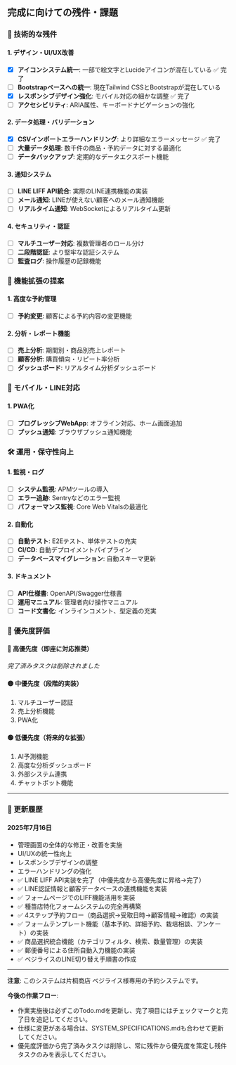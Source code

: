 ## 完成に向けての残件・課題

### 🔧 技術的な残件

#### 1. デザイン・UI/UX改善
- [x] **アイコンシステム統一**: 一部で絵文字とLucideアイコンが混在している ✅ 完了
- [ ] **Bootstrapベースへの統一**: 現在Tailwind CSSとBootstrapが混在している
- [x] **レスポンシブデザイン強化**: モバイル対応の細かな調整 ✅ 完了
- [ ] **アクセシビリティ**: ARIA属性、キーボードナビゲーションの強化

#### 2. データ処理・バリデーション
- [x] **CSVインポートエラーハンドリング**: より詳細なエラーメッセージ ✅ 完了
- [ ] **大量データ処理**: 数千件の商品・予約データに対する最適化
- [ ] **データバックアップ**: 定期的なデータエクスポート機能

#### 3. 通知システム
- [ ] **LINE LIFF API統合**: 実際のLINE連携機能の実装
- [ ] **メール通知**: LINEが使えない顧客へのメール通知機能
- [ ] **リアルタイム通知**: WebSocketによるリアルタイム更新

#### 4. セキュリティ・認証
- [ ] **マルチユーザー対応**: 複数管理者のロール分け
- [ ] **二段階認証**: より堅牢な認証システム
- [ ] **監査ログ**: 操作履歴の記録機能

### 🚀 機能拡張の提案

#### 1. 高度な予約管理
- [ ] **予約変更**: 顧客による予約内容の変更機能

#### 2. 分析・レポート機能
- [ ] **売上分析**: 期間別・商品別売上レポート
- [ ] **顧客分析**: 購買傾向・リピート率分析
- [ ] **ダッシュボード**: リアルタイム分析ダッシュボード

### 📱 モバイル・LINE対応

#### 1. PWA化
- [ ] **プログレッシブWebApp**: オフライン対応、ホーム画面追加
- [ ] **プッシュ通知**: ブラウザプッシュ通知機能

### 🛠 運用・保守性向上

#### 1. 監視・ログ
- [ ] **システム監視**: APMツールの導入
- [ ] **エラー追跡**: Sentryなどのエラー監視
- [ ] **パフォーマンス監視**: Core Web Vitalsの最適化

#### 2. 自動化
- [ ] **自動テスト**: E2Eテスト、単体テストの充実
- [ ] **CI/CD**: 自動デプロイメントパイプライン
- [ ] **データベースマイグレーション**: 自動スキーマ更新

#### 3. ドキュメント
- [ ] **API仕様書**: OpenAPI/Swagger仕様書
- [ ] **運用マニュアル**: 管理者向け操作マニュアル
- [ ] **コード文書化**: インラインコメント、型定義の充実

### 🎯 優先度評価

#### 🔴 高優先度（即座に対応推奨） 
*完了済みタスクは削除されました*

#### 🟡 中優先度（段階的実装）
1. マルチユーザー認証
2. 売上分析機能
3. PWA化

#### 🟢 低優先度（将来的な拡張）
1. AI予測機能
2. 高度な分析ダッシュボード
3. 外部システム連携
4. チャットボット機能

---

### 📝 更新履歴

#### 2025年7月16日
- 管理画面の全体的な修正・改善を実施
- UI/UXの統一性向上
- レスポンシブデザインの調整
- エラーハンドリングの強化
- ✅ LINE LIFF API実装を完了（中優先度から高優先度に昇格→完了）
- ✅ LINE認証情報と顧客データベースの連携機能を実装
- ✅ フォームページでのLIFF機能活用を実装
- ✅ 種苗店特化フォームシステムの完全再構築
- ✅ 4ステップ予約フロー（商品選択→受取日時→顧客情報→確認）の実装
- ✅ フォームテンプレート機能（基本予約、詳細予約、栽培相談、アンケート）の実装
- ✅ 商品選択統合機能（カテゴリフィルタ、検索、数量管理）の実装
- ✅ 郵便番号による住所自動入力機能の実装
- ✅ ベジライスのLINE切り替え手順書の作成

---

**注意**: このシステムは片桐商店 ベジライス様専用の予約システムです。

**今後の作業フロー**: 
- 作業実施後は必ずこのTodo.mdを更新し、完了項目にはチェックマークと完了日を追記してください。
- 仕様に変更がある場合は、SYSTEM_SPECIFICATIONS.mdも合わせて更新してください。
- 優先度評価から完了済みタスクは削除し、常に残件から優先度を策定し残件タスクのみを表示してください。
